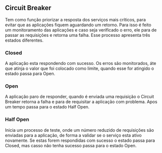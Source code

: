 ## Circuit Breaker
Tem como função priorizar a resposta dos serviços mais críticos, para evitar que as aplicações fiquem aguardando um retorno. Para isso é feito um monitoramento das aplicações e caso seja verificado o erro, ele para de passar as requisições e retorna uma falha.
Esse processo apresenta três estados diferentes.

### Closed
A aplicação esta respondendo com sucesso. Os erros são monitorados, áte que atinja o valor que foi colocado como limite, quando esse for atingido o estado passa para Open.

### Open
A aplicação paro de responder, quando é enviada uma requisição o Circuit Breaker retorna a falha e para de requisitar a aplicação com problema. Apos um tempo passa para o estado Half Open.

### Half Open
Inicia um processo de teste, onde um número reduzido de requisições são enviadas para a aplicação, de forma a validar se o serviço esta ativo novamente. Se estas forem respondidas com sucesso o estado passa para Closed, mas casso não tenha sucesso passa para o estado Open.
